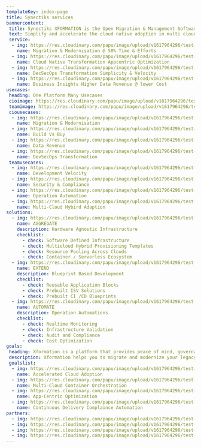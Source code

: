 ```yaml
---
templateKey: index-page
title: Synectiks services
bannercontent: 
 title: Synectiks XFORMATION is the Open Migration & Management Software Stack
 text: Simplify and accelerate the cloud native adoption in multi cloud hybrid environment. A single DevSecOps platform for visibility, security and development velocity. Manage all your Apps and Infra everywhere.
 service:
  - img: https://res.cloudinary.com/papu/image/upload/v1617964296/test-image_kza5ja.jpg
    name: Migration & Modernisation @ 50% Time & Efforts 
  - img: https://res.cloudinary.com/papu/image/upload/v1617964296/test-image_kza5ja.jpg
    name: Cloud Native Transformation Appcentric Optimization
  - img: https://res.cloudinary.com/papu/image/upload/v1617964296/test-image_kza5ja.jpg
    name: DecSecOps Transformation Simplicity & Velocity
  - img: https://res.cloudinary.com/papu/image/upload/v1617964296/test-image_kza5ja.jpg
    name: Business Insights Higher Data Revenue @ lower Cost
usecases:
 heading: One Platform Many Usecases
 cioimage: https://res.cloudinary.com/papu/image/upload/v1617964296/test-image_kza5ja.jpg
 teamimage: https://res.cloudinary.com/papu/image/upload/v1617964296/test-image_kza5ja.jpg
 ciousecases:
  - img: https://res.cloudinary.com/papu/image/upload/v1617964296/test-image_kza5ja.jpg
    name: Migration & Modernisation
  - img: https://res.cloudinary.com/papu/image/upload/v1617964296/test-image_kza5ja.jpg
    name: Build Vs Buy
  - img: https://res.cloudinary.com/papu/image/upload/v1617964296/test-image_kza5ja.jpg
    name: Data Revenue
  - img: https://res.cloudinary.com/papu/image/upload/v1617964296/test-image_kza5ja.jpg
    name: DevSecOps Transformation
 teamusecases:
  - img: https://res.cloudinary.com/papu/image/upload/v1617964296/test-image_kza5ja.jpg
    name: Development Velocity
  - img: https://res.cloudinary.com/papu/image/upload/v1617964296/test-image_kza5ja.jpg
    name: Security & Compliance
  - img: https://res.cloudinary.com/papu/image/upload/v1617964296/test-image_kza5ja.jpg
    name: Operation Automation
  - img: https://res.cloudinary.com/papu/image/upload/v1617964296/test-image_kza5ja.jpg
    name: Multi-Cloud Hybird Adaption
solutions:
  - img: https://res.cloudinary.com/papu/image/upload/v1617964296/test-image_kza5ja.jpg
    name: AGGREGATE
    description: Hardware Agnostic Infrastructure
    checklist:
      - check: Software Defined Infrastructure
      - check: Multicloud Hybrid Provisioning Templates
      - check: Resource Pooling Across Clouds
      - check: Container / Serverless Ecosystem   
  - img: https://res.cloudinary.com/papu/image/upload/v1617964296/test-image_kza5ja.jpg
    name: EXTEND
    description: Blueprint Based Development
    checklist:
      - check: Reusable Application Blocks
      - check: Prebuilt ISV Solutions
      - check: Prebuilt CI /CD Blueprints
  - img: https://res.cloudinary.com/papu/image/upload/v1617964296/test-image_kza5ja.jpg
    name: AUTOMATE
    description: Operation Automations
    checklist:
      - check: Realtime Monitoring
      - check: Infrastructure Validation
      - check: Audit and Compliance
      - check: Cost Optimization
goals:
 heading: Xformation is a platform that provides peace of mind, governance, efficiency and control of multi-cloud environments.
 description: Xformation helps you to migrate and modernize your legacy business, take advantage of cloud and microservice architecture and thereby accelerate your transformation journey @50% time & cost.
 goalslist:
  - img: https://res.cloudinary.com/papu/image/upload/v1617964296/test-image_kza5ja.jpg
    name: Accelerated Cloud Adoption
  - img: https://res.cloudinary.com/papu/image/upload/v1617964296/test-image_kza5ja.jpg
    name: Multi-Cloud Container Orchestration
  - img: https://res.cloudinary.com/papu/image/upload/v1617964296/test-image_kza5ja.jpg
    name: App-Centric Optimization
  - img: https://res.cloudinary.com/papu/image/upload/v1617964296/test-image_kza5ja.jpg
    name: Continuous Delivery Complaince Automation
partners:
  - img: https://res.cloudinary.com/papu/image/upload/v1617964296/test-image_kza5ja.jpg
  - img: https://res.cloudinary.com/papu/image/upload/v1617964296/test-image_kza5ja.jpg
  - img: https://res.cloudinary.com/papu/image/upload/v1617964296/test-image_kza5ja.jpg
  - img: https://res.cloudinary.com/papu/image/upload/v1617964296/test-image_kza5ja.jpg
---
```


